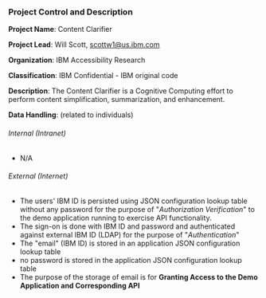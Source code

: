 ### Project Control and Description
**Project Name**:   Content Clarifier

**Project Lead**:   Will Scott, scottw1@us.ibm.com

**Organization**:   IBM Accessibility Research

**Classification**:   IBM Confidential - IBM original code

**Description**:    The Content Clarifier is a Cognitive Computing effort to perform content simplification, summarization, and enhancement.

**Data Handling**: (related to individuals)
###### Internal (Intranet)
* N/A

###### External (Internet)
* The users' IBM ID is persisted using JSON configuration lookup table without any password for the purpose of "_Authorization Verification_" to the demo application running to exercise API functionality.
* The sign-on is done with IBM ID and password and authenticated against external IBM ID (LDAP) for the purpose of "_Authentication_"
* The "email" (IBM ID) is stored in an application JSON configuration lookup table
* no password is stored in the application JSON configuration lookup table
* The purpose of the storage of email is for **Granting Access to the Demo Application and Corresponding API**
